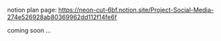 notion plan page: https://neon-cut-6bf.notion.site/Project-Social-Media-274e526928ab80369962dd112f14fe6f

coming soon ...